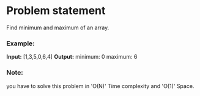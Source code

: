 # Problem statement
Find minimum and maximum of an array.

### Example:
**Input:** [1,3,5,0,6,4]
**Output:** 
minimum: 0
maximum: 6

### Note:
you have to solve this problem in 'O(N)' Time complexity and 'O(1)' Space.